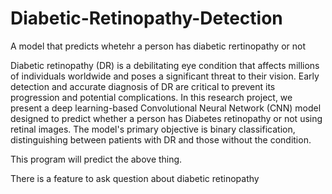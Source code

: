 # Diabetic-Retinopathy-Detection
A model that predicts whetehr a person has diabetic rertinopathy or not


Diabetic retinopathy (DR) is a debilitating eye condition that affects millions of individuals worldwide and poses a significant threat to their vision. Early detection and accurate diagnosis of DR are critical to prevent its progression and potential complications. In this research project, we present a deep learning-based Convolutional Neural Network (CNN) model designed to predict whether a person has Diabetes retinopathy or not using retinal images. The model's primary objective is binary classification, distinguishing between patients with DR and those without the condition.

This program will predict the above thing.

There is a feature to ask question about diabetic retinopathy
